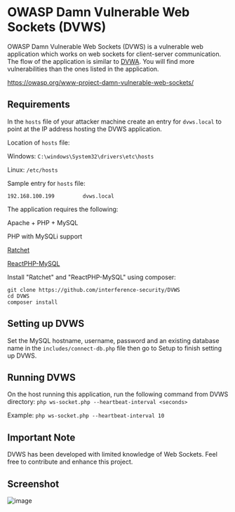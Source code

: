# OWASP Damn Vulnerable Web Sockets (DVWS)
OWASP Damn Vulnerable Web Sockets (DVWS) is a vulnerable web application which works on web sockets for client-server communication. The flow of the application is similar to [DVWA](https://github.com/ethicalhack3r/DVWA). You will find more vulnerabilities than the ones listed in the application.

https://owasp.org/www-project-damn-vulnerable-web-sockets/

## Requirements
In the ```hosts``` file of your attacker machine create an entry for ```dvws.local``` to point at the IP address hosting the DVWS application.

Location of ```hosts``` file:

Windows: ```C:\windows\System32\drivers\etc\hosts```

Linux: ```/etc/hosts```

Sample entry for ```hosts``` file:
```
192.168.100.199         dvws.local
```

The application requires the following:

Apache + PHP + MySQL

PHP with MySQLi support

[Ratchet](https://github.com/ratchetphp/Ratchet)

[ReactPHP-MySQL](https://github.com/bixuehujin/reactphp-mysql/)

Install "Ratchet" and "ReactPHP-MySQL" using composer:
```
git clone https://github.com/interference-security/DVWS
cd DVWS
composer install
```

## Setting up DVWS
Set the MySQL hostname, username, password and an existing database name in the ```includes/connect-db.php``` file then go to Setup to finish setting up DVWS.

## Running DVWS
On the host running this application, run the following command from DVWS directory: ```php ws-socket.php --heartbeat-interval <seconds>```

Example: ```php ws-socket.php --heartbeat-interval 10```

## Important Note
DVWS has been developed with limited knowledge of Web Sockets. Feel free to contribute and enhance this project.

## Screenshot
![image](https://user-images.githubusercontent.com/5358495/119394584-57471e80-bca0-11eb-91e3-e8c1d2bf1505.png)

